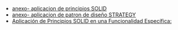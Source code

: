  + [anexo- aplicacion de principios SOLID](Anexos%20(2).md )
 + [anexo- aplicacion de patron de diseño STRATEGY](patronDeDise%C3%B1o.md)
 + [Aplicación de Principios SOLID en una Funcionalidad Específica:](principios.pdf)